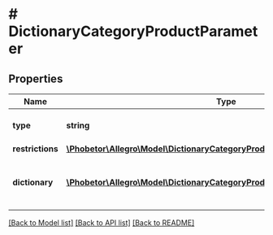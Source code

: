 # # DictionaryCategoryProductParameter

## Properties

Name | Type | Description | Notes
------------ | ------------- | ------------- | -------------
**type** | **string** |  | [optional] [default to 'dictionary']
**restrictions** | [**\Phobetor\Allegro\Model\DictionaryCategoryProductParameterAllOfRestrictions**](DictionaryCategoryProductParameterAllOfRestrictions.md) |  | [optional]
**dictionary** | [**\Phobetor\Allegro\Model\DictionaryCategoryProductParameterAllOfDictionary[]**](DictionaryCategoryProductParameterAllOfDictionary.md) | Defines the values accepted for this parameter. | [optional]

[[Back to Model list]](../../README.md#models) [[Back to API list]](../../README.md#endpoints) [[Back to README]](../../README.md)
